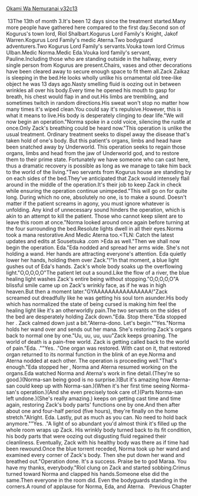 [Okami Wa Nemuranai v32c13](https://www.sousetsuka.com/2020/12/okami-wa-nemuranai-3213.html)
<br/><br/>
 13The 13th of month 3.It's been 12 days since the treatment started.Many more people have gathered here compared to the first day.Second son of Kogurus's town lord, Riol Shalbart.Kogurus Lord Family's Knight, Jakof Warren.Kogurus Lord Family's medic Aterna.Two bodyguard adventurers.Two Kogurus Lord Family's servants.Vouka town lord Crimus Ulban.Medic Norma.Medic Eda.Vouka lord family's servant, Pauline.Including those who are standing outside in the hallway, every single person from Kogurus are present.Chairs, vases and other decorations have been cleared away to secure enough space to fit them all.Zack Zaikaz is sleeping in the bed.He looks wholly unlike his ornamental old tree-like object he was 13 days ago.Nasty smelling fluid is oozing out in between wrinkles all over his body.Every time he opened his mouth to gasp for breath, his chest would flap in and out.His limbs are trembling, and sometimes twitch in random directions.His sweat won't stop no matter how many times it's wiped clean.You could say it's repulsive.However, this is what it means to live.His body is desperately clinging to dear life."We will now begin an operation."Norma spoke in a cold voice, silencing the rustle at once.Only Zack's breathing could be heard now."This operation is unlike the usual treatment. Ordinary treatment seeks to dispel away the disease that's taken hold of one's body. But this patient's organs, limbs and head have been snatched away by Underworld. This operation seeks to regain those organs, limbs and head from the jaw of Underworld god, and to restore them to their prime state. Fortunately we have someone who can cast <Purification> here, thus a dramatic recovery is possible as long as we manage to take him back to the world of the living."Two servants from Kogurus house are standing by on each sides of the bed.They've anticipated that Zack would intensely flail around in the middle of the operation.It's their job to keep Zack in check while ensuring the operation continue unimpeded."This will go on for quite long. During which no one, absolutely no one, is to make a sound. Doesn't matter if the patient screams in agony, you must ignore whatever is unfolding. Any kind of unnecessary sound hinders the operation, which is akin to an attempt to kill the patient. Those who cannot keep silent are to leave this room at once."Norma looked around once again before turning at the four surrounding the bed.Resolute lights dwell in all their eyes.Norma took a mana restorative.And Medic Aterna too.<TLN: Catch the latest updates and edits at Sousetsuka .com >Eda as well."Then we shall now begin the operation. Eda."Eda nodded and spread her arms wide. She's not holding a wand. Her hands are attracting everyone's attention. Eda quietly lower her hands, holding them over Zack."<Purification>!"In that moment, a blue light gushes out of Eda's hands. Zack's whole body soaks up the overflowing light."O,O,O,O,O"The patient let out a sound.Like the flow of a river, the blue healing light washes Zack's entire being without stopping."O,O,O,O,O"A blissful smile came up on Zack's wrinkly face, as if he was in high heaven.But then a moment later."GYAAAAAAAAAAAAAAAA!"Zack screamed out dreadfully like he was getting his soul torn asunder.His body which has normalized the state of being cursed is making him feel the healing light like it's an otherworldly pain.The two servants on the sides of the bed are desperately holding Zack down."Eda. Stop there."Eda stopped her <Purification>. Zack calmed down just a bit."Aterna-dono. Let's begin.""Yes."Norma holds her wand over and sends out her mana. She's restoring Zack's organs back to normal one by one."Uu, uu, uu, uuu"Zack keeps groaning. The world of death is a pain-free world. Zack is getting called back to the world of pain."Eda. <Purification>.""Yes. <Purification>."One organ was restored. With <Purification> cast on it, that restored organ returned to its normal function in the blink of an eye.Norma and Aterna nodded at each other. The operation is proceeding well."That's enough."Eda stopped her <Purification>, Norma and Aterna resumed working on the organs.Eda watched Norma and Aterna's work in fine detail.(They're so good.)(Norma-san being good is no surprise.)(But it's amazing how Aterna-san could keep up with Norma-san.)(When it's her first time seeing Norma-san's operation.)(And she even precisely took care of.)(Parts Norma-san left undone.)(She's really amazing.)<Purification> keeps on getting cast time and time again, restoring Zack's body parts' functions one by one.And then after about one and four-half period (five hours), they're finally on the home stretch."Alright. Eda. Lastly, put as much <Purification> as you can. No need to hold back anymore.""Yes. <Purification>."A light of <Purification> so abundant you'd almost think it's filled up the whole room wraps up Zack. His wrinkly body turned back to its fit condition, his body parts that were oozing out disgusting fluid regained their cleanliness. Eventually, Zack with his healthy body was there as if time had been rewound.Once the blue torrent receded, Norma took up her wand and examined every corner of Zack's body. Then she put down her wand and breathed out."Operation done. It's a success. Praise be to god Maraa. You have my thanks, everybody."Riol clung on Zack and started sobbing.Crimus turned toward Norma and clapped his hands.Someone else did the same.Then everyone in the room did. Even the bodyguards standing in the corners.A round of applause for Norma, Eda, and Aterna.   Previous Chapter <br/>
